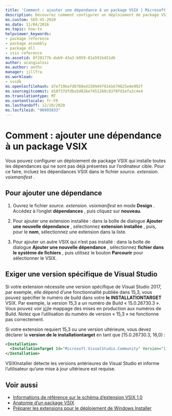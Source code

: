 ```yaml
---
title: 'Comment : ajouter une dépendance à un package VSIX | Microsoft Docs'
description: Découvrez comment configurer un déploiement de package VSIX qui installe toutes les dépendances qui ne sont pas déjà présentes sur l’ordinateur cible.
ms.custom: SEO-VS-2020
ms.date: 11/04/2016
ms.topic: how-to
helpviewer_keywords:
- package reference
- package assembly
- package dll
- vsix reference
ms.assetid: 8f20177b-dab9-43a3-b959-81a591b451d6
author: acangialosi
ms.author: anthc
manager: jillfra
ms.workload:
- vssdk
ms.openlocfilehash: d7ef19bafd0788ed15094979141679625e4e992f
ms.sourcegitcommit: d10f37dfdba5d826e7451260c8370fd1efa2c4e4
ms.translationtype: MT
ms.contentlocale: fr-FR
ms.lasthandoff: 12/10/2020
ms.locfileid: "96993833"
---
```

# <a name="how-to-add-a-dependency-to-a-vsix-package"></a>Comment : ajouter une dépendance à un package VSIX

Vous pouvez configurer un déploiement de package VSIX qui installe toutes les dépendances qui ne sont pas déjà présentes sur l’ordinateur cible. Pour ce faire, incluez les dépendances VSIX dans le fichier *source. extension. vsixmanifest* .

## <a name="to-add-a-dependency"></a>Pour ajouter une dépendance

1. Ouvrez le fichier *source. extension. vsixmanifest* en mode **Design** . Accédez à l’onglet **dépendances** , puis cliquez sur **nouveau**.

2. Pour ajouter une extension installée : dans la boîte de dialogue **Ajouter une nouvelle dépendance** , sélectionnez **extension installée** , puis, pour le **nom**, sélectionnez une extension dans la liste.

3. Pour ajouter un autre VSIX qui n’est pas installé : dans la boîte de dialogue **Ajouter une nouvelle dépendance** , sélectionnez **fichier dans le système de fichiers** , puis utilisez le bouton **Parcourir** pour sélectionner le VSIX.

## <a name="require-a-specific-visual-studio-release"></a>Exiger une version spécifique de Visual Studio

Si votre extension nécessite une version spécifique de Visual Studio 2017, par exemple, elle dépend d’une fonctionnalité publiée dans 15,3, vous pouvez spécifier le numéro de build dans votre **le INSTALLATIONTARGET** VSIX. Par exemple, la version 15,3 a un numéro de Build « 15.0.26730.3 ». Vous pouvez voir [ici](../install/visual-studio-build-numbers-and-release-dates.md)le mappage des mises en production aux numéros de Build. Notez que l’utilisation du numéro de version « 15,3 » ne fonctionne pas correctement.

Si votre extension requiert 15,3 ou une version ultérieure, vous devez déclarer la **version de le installationtarget** en tant que [15.0.26730.3, 16,0) :

```xml
<Installation>
  <InstallationTarget Id="Microsoft.VisualStudio.Community" Version="[15.0.26730.3, 16.0)" />
</Installation>
```

VSIXInstaller détecte les versions antérieures de Visual Studio et informe l’utilisateur qu’une mise à jour ultérieure est requise.

## <a name="see-also"></a>Voir aussi

- [Informations de référence sur le schéma d’extension VSIX 1,0](/previous-versions/dd393700(v=vs.110))
- [Anatomie d’un package VSIX](../extensibility/anatomy-of-a-vsix-package.md)
- [Préparer les extensions pour le déploiement de Windows Installer](../extensibility/preparing-extensions-for-windows-installer-deployment.md)
